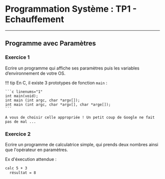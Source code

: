 # Programmation Système : TP1 - Echauffement

---

## Programme avec Paramètres

### Exercice 1

Ecrire un programme qui affiche ses paramètres puis les variables d’environnement de votre OS.

!!! tip
    En C, il existe 3 prototypes de fonction ``main`` : 
    
    ```c linenums="1"
    int main(void);
    int main (int argc, char *argv[]);
    int main (int argc, char *argv[], char *arge[]);
    ```
    
    A vous de choisir celle appropriée ! Un petit coup de Google ne fait pas de mal ...
    
### Exercice 2

Ecrire un programme de calculatrice simple, qui prends deux nombres ainsi que l'opérateur en paramètres.

Ex d'éxecution attendue : 
   
```bash linenums="1"
calc 5 + 3 
  résultat = 8
```

